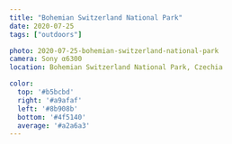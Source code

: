 ```yaml
---
title: "Bohemian Switzerland National Park"
date: 2020-07-25
tags: ["outdoors"]

photo: 2020-07-25-bohemian-switzerland-national-park
camera: Sony α6300
location: Bohemian Switzerland National Park, Czechia

color:
  top: '#b5bcbd'
  right: '#a9afaf'
  left: '#8b908b'
  bottom: '#4f5140'
  average: '#a2a6a3'
---
```


